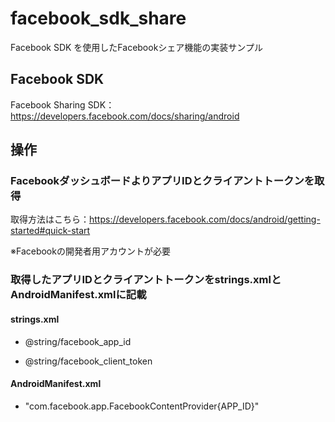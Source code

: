 # facebook_sdk_share

Facebook SDK を使用したFacebookシェア機能の実装サンプル

## Facebook SDK

Facebook Sharing SDK：https://developers.facebook.com/docs/sharing/android

## 操作

### FacebookダッシュボードよりアプリIDとクライアントトークンを取得

取得方法はこちら：https://developers.facebook.com/docs/android/getting-started#quick-start

※Facebookの開発者用アカウントが必要

### 取得したアプリIDとクライアントトークンをstrings.xmlとAndroidManifest.xmlに記載

#### strings.xml

- @string/facebook_app_id

- @string/facebook_client_token

#### AndroidManifest.xml

- "com.facebook.app.FacebookContentProvider{APP_ID}"
